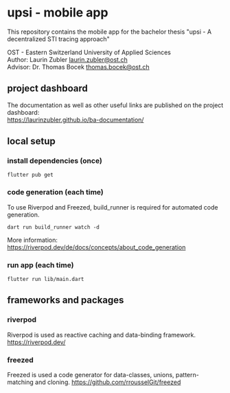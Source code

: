 # upsi - mobile app
This repository contains the mobile app for the bachelor thesis "upsi - A decentralized STI tracing approach"

OST - Eastern Switzerland University of Applied Sciences  
Author: Laurin Zubler [laurin.zubler@ost.ch](mailto:laurin.zubler@ost.ch)  
Advisor: Dr. Thomas Bocek [thomas.bocek@ost.ch](mailto:thomas.bocek@ost.ch)

## project dashboard
The documentation as well as other useful links are published on the project dashboard:  
https://laurinzubler.github.io/ba-documentation/

## local setup
### install dependencies (once)
```console
flutter pub get
```

### code generation (each time)
To use Riverpod and Freezed, build_runner is required for automated code generation.
```console
dart run build_runner watch -d
```
More information: https://riverpod.dev/de/docs/concepts/about_code_generation

### run app (each time)
```console
flutter run lib/main.dart
```

## frameworks and packages
### riverpod
Riverpod is used as reactive caching and data-binding framework. https://riverpod.dev/

### freezed
Freezed is used a code generator for data-classes, unions, pattern-matching and cloning. https://github.com/rrousselGit/freezed
